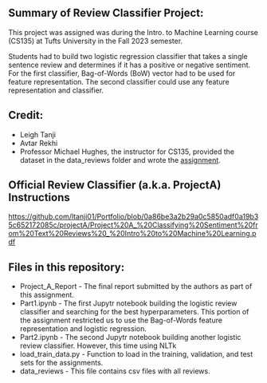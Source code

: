 ## Summary of Review Classifier Project:
This project was assigned was during the Intro. to Machine Learning course (CS135) at Tufts University in the Fall 2023 semester.

Students had to build two logistic regression classifier that takes a single sentence review and determines if it has a positive or negative sentiment. For the first classifier, Bag-of-Words (BoW) vector had to be used for feature representation. The second classifier could use any feature representation and classifier. 

## Credit:
* Leigh Tanji
* Avtar Rekhi
* Professor Michael Hughes, the instructor for CS135, provided the dataset in the data_reviews folder and wrote the [assignment](https://github.com/ltanji01/Portfolio/blob/0a86be3a2b29a0c5850adf0a19b35c652172085c/projectA/Project%20A_%20Classifying%20Sentiment%20from%20Text%20Reviews%20_%20Intro%20to%20Machine%20Learning.pdf).

## Official Review Classifier (a.k.a. ProjectA) Instructions
https://github.com/ltanji01/Portfolio/blob/0a86be3a2b29a0c5850adf0a19b35c652172085c/projectA/Project%20A_%20Classifying%20Sentiment%20from%20Text%20Reviews%20_%20Intro%20to%20Machine%20Learning.pdf

## Files in this repository:
* Project_A_Report - The final report submitted by the authors as part of this assignment. 
* Part1.ipynb - The first Jupytr notebook building the logistic review classifier and searching for the best hyperparameters. This portion of the assignment restricted us to use the Bag-of-Words feature representation and logistic regression. 
* Part2.ipynb - The second Jupytr notebook building another logistic review classifier. However, this time using NLTk 
* load_train_data.py - Function to load in the training, validation, and test sets for the assignments. 
* data_reviews - This file contains csv files with all reviews.
